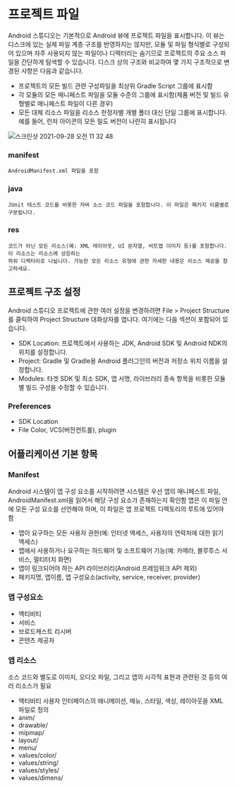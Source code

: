 # 프로젝트 파일 
 Android 스튜디오는 기본적으로 Android 뷰에 프로젝트 파일을 표시합니다. 이 뷰는 디스크에 있는 실제 파일 계층 구조를 반영하지는 않지만, 모듈 및 파일 형식별로 구성되어 있으며 자주 사용되지 않는 파일이나 디렉터리는 숨기므로 프로젝트의 주요 소스 파일을 간단하게 탐색할 수 있습니다. 디스크 상의 구조와 비교하여 몇 가지 구조적으로 변경된 사항은 다음과 같습니다.
 * 프로젝트의 모든 빌드 관련 구성파일을 최상위 Gradle Script 그룹에 표시함
 * 각 모듈의 모든 매니페스트 파일을 모듈 수준의 그룹에 표시함(제품 버전 및 빌드 유형별로 매니페스트 파일이 다른 경우)
 * 모든 대체 리소스 파일을 리소스 한정자별 개별 폴더 대신 단일 그룹에 표시합니다. 예를 들어, 런처 아이콘의 모든 밀도 버전이 나란히 표시됩니다
 
![스크린샷 2021-09-28 오전 11 32 48](https://user-images.githubusercontent.com/66652964/135012978-03b31b67-bb18-462a-982e-a133d9a56881.png)


### manifest
    AndroidManifest.xml 파일을 포함
### java
    JUnit 테스트 코드를 비롯한 자바 소스 코드 파일을 포함합니다. 이 파일은 패키지 이름별로 구분됩니다.
### res
    코드가 아닌 모든 리소스(예: XML 레이아웃, UI 문자열, 비트맵 이미지 등)를 포함합니다. 이 리소스는 리소스에 상응하는 
    하위 디렉터리로 나뉩니다. 가능한 모든 리소스 유형에 관한 자세한 내용은 리소스 제공을 참고하세요.
    
## 프로젝트 구조 설정 
Android 스튜디오 프로젝트에 관한 여러 설정을 변경하려면 File > Project Structure를 클릭하여 Project Structure 대화상자를 엽니다. 여기에는 다음 섹션이 포함되어 있습니다.
 * SDK Location: 프로젝트에서 사용하는 JDK, Android SDK 및 Android NDK의 위치를 설정합니다.
 * Project: Gradle 및 Gradle용 Android 플러그인의 버전과 저장소 위치 이름을 설정합니다.
 * Modules: 타겟 SDK 및 최소 SDK, 앱 서명, 라이브러리 종속 항목을 비롯한 모듈별 빌드 구성을 수정할 수 있습니다.
 
 ### Preferences  
 * SDK Location
 * File Color, VCS(버전컨트롤), plugin
 
## 어플리케이션 기본 항목
 ### Manifest
 Android 시스템이 앱 구성 요소를 시작하려면 시스템은 우선 앱의 매니페스트 파일, AndroidManifest.xml을 읽어서 해당 구성 요소가 존재하는지 확인함
 앱은 이 파일 안에 모든 구성 요소를 선언해야 하며, 이 파일은 앱 프로젝트 디렉토리의 루트에 있어야 함
 * 앱이 요구하는 모든 사용자 권한(예: 인터넷 액세스, 사용자의 연락처에 대한 읽기 액세스)
 * 앱에서 사용하거나 요구하는 하드웨어 및 소프트웨어 기능(예: 카메라, 블루투스 서비스, 멀티터치 화면)
 * 앱이 링크되어야 하는 API 라이브러리(Android 프레임워크 API 제외)
 * 패키지명, 앱이름, 앱 구성요소(activity, service, receiver, provider)
 
 ### 앱 구성요소
 * 액티비티 <activity>
 * 서비스  <service>
 * 브로드캐스트 리시버 <receiver> 
 * 콘텐츠 제공자 <provider> 
 
 ### 앱 리소스
 소스 코드와 별도로 이미지, 오디오 파일, 그리고 앱의 시각적 표현과 관련된 것 등의 여러 리소스가 필요
 * 액티비티 사용자 인터페이스의 애니메이션, 메뉴, 스타일, 색상, 레이아웃을 XML 파일로 정의
 * anim/
 * drawable/
 * mipmap/
 * layout/
 * menu/
 * values/color/
 * values/string/
 * values/styles/
 * values/dimens/
 
